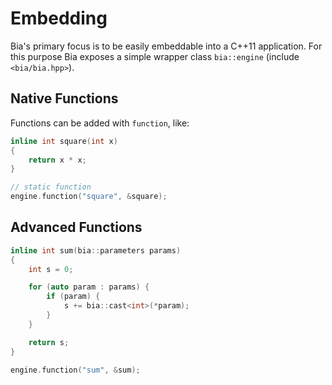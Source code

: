 # Embedding

Bia's primary focus is to be easily embeddable into a C++11 application. For this purpose Bia exposes a simple wrapper class `bia::engine` (include `<bia/bia.hpp>`).

## Native Functions

Functions can be added with `function`, like:

```cpp
inline int square(int x)
{
	return x * x;
}

// static function
engine.function("square", &square);
```

## Advanced Functions

```cpp
inline int sum(bia::parameters params)
{
	int s = 0;

	for (auto param : params) {
		if (param) {
			s += bia::cast<int>(*param);
		}
	}

	return s;
}

engine.function("sum", &sum);
```
